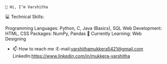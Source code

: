                                                                                         👋 Hi, I’m Varshitha

💻 Technical Skills:

Programming Languages: Python, C, Java (Basics), SQL
Web Development: HTML, CSS
Packages: NumPy, Pandas
🔭 Currently Learning: Web Designing 
- 📫 How to reach me :E-mail:varshithamukkera5421@gmail.com
                      LinkedIn:https://www.linkedin.com/in/mukkera-varshitha

<!---
Varshitha2324/Varshitha2324 is a ✨ special ✨ repository because its `README.md` (this file) appears on your GitHub profile.
You can click the Preview link to take a look at your changes.
--->

